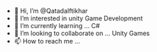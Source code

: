 - 👋 Hi, I’m @QatadaIftikhar
- 👀 I’m interested in unity Game Development
- 🌱 I’m currently learning ... C#
- 💞️ I’m looking to collaborate on ... Unity Games
- 📫 How to reach me ...

<!---
QatadaIftikhar/QatadaIftikhar is a ✨ special ✨ repository because its `README.md` (this file) appears on your GitHub profile.
You can click the Preview link to take a look at your changes.
--->
